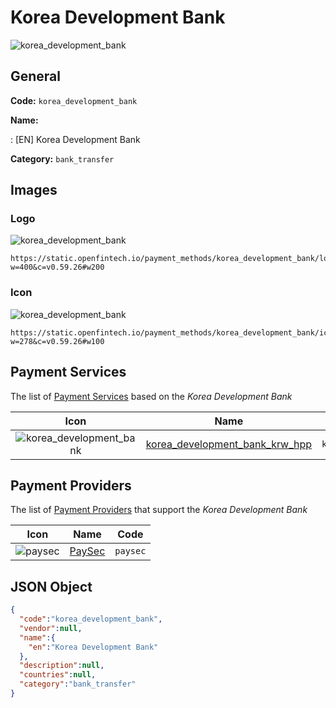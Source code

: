 
# Korea Development Bank 
![korea_development_bank](https://static.openfintech.io/payment_methods/korea_development_bank/logo.png?w=400&c=v0.59.26#w200)  

## General 
**Code:** `korea_development_bank` 
 
**Name:** 
 
:	[EN] Korea Development Bank 
 
**Category:** `bank_transfer` 
 

## Images 

### Logo 
![korea_development_bank](https://static.openfintech.io/payment_methods/korea_development_bank/logo.png?w=400&c=v0.59.26#w200)  

```
https://static.openfintech.io/payment_methods/korea_development_bank/logo.png?w=400&c=v0.59.26#w200
```  

### Icon 
![korea_development_bank](https://static.openfintech.io/payment_methods/korea_development_bank/icon.png?w=278&c=v0.59.26#w100)  

```
https://static.openfintech.io/payment_methods/korea_development_bank/icon.png?w=278&c=v0.59.26#w100
```  

## Payment Services 
 
The list of [Payment Services](/payment-services/) based on the _Korea Development Bank_ 

|Icon|Name|Code| 
|:---:|:---:|:---:| 
|![korea_development_bank](https://static.openfintech.io/payment_methods/korea_development_bank/icon.png?w=278&c=v0.59.26#w100) |[korea_development_bank_krw_hpp](/payment-services/korea_development_bank_krw_hpp/)|`korea_development_bank_krw_hpp`| 
 

## Payment Providers 
 
The list of [Payment Providers](/payment-providers/) that support the _Korea Development Bank_ 

|Icon|Name|Code| 
|:---:|:---:|:---:| 
|![paysec](https://static.openfintech.io/payment_providers/paysec/icon.png?w=278&c=v0.59.26#w100) |[PaySec](/payment-providers/paysec/)|`paysec`| 
 

## JSON Object 

```json
{
  "code":"korea_development_bank",
  "vendor":null,
  "name":{
    "en":"Korea Development Bank"
  },
  "description":null,
  "countries":null,
  "category":"bank_transfer"
}
```  
